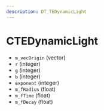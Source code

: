 ```yaml
---
description: DT_TEDynamicLight
---
```


# CTEDynamicLight


* `m_vecOrigin` (vector)
* `r` (integer)
* `g` (integer)
* `b` (integer)
* `exponent` (integer)
* `m_fRadius` (float)
* `m_fTime` (float)
* `m_fDecay` (float)